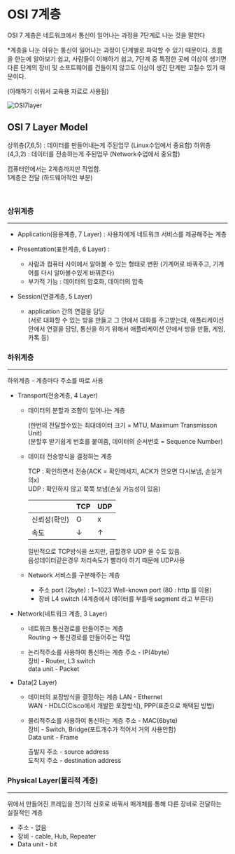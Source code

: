 # OSI 7계층

OSI 7 계층은 네트워크에서 통신이 일어나는 과정을 7단계로 나눈 것을 말한다

*계층을 나눈 이유는 통신이 일어나는 과정이 단계별로 파악할 수 있기 때문이다.
흐름을 한눈에 알아보기 쉽고, 사람들이 이해하기 쉽고, 7단계 중 특정한 곳에 이상이 생기면 다른 단계의 장비 및 소프트웨어를 건들이지 않고도 이상이 생긴 단계만 고칠수 있기 때문이다.

(이해하기 쉬워서 교육용 자료로 사용됨)

![OSI7layer](https://user-images.githubusercontent.com/76420201/105174881-8751aa00-5b66-11eb-9d86-b55b0eb09e62.png)


## OSI 7 Layer Model

상위층(7,6,5) : 데이터를 만들어내는게 주된업무 (Linux수업에서 중요함)
하위층(4,3,2) : 데이터를 전송하는게 주된업무 (Network수업에서 중요함)
   
컴퓨터안에서는 2계층까지만 작업함.<br/>
1계층은 전달 (하드웨어적인 부분)

<br>

### 상위계층

---

- Application(응용계층, 7 Layer) : 사용자에게 네트워크 서비스를 제공해주는 계층

- Presentation(표현계층, 6 Layer) :	

  - 사람과 컴퓨터 사이에서 알아볼 수 있는 형태로 변환 (기계어로 바꿔주고, 기계어를 다시 알아볼수있게 바꿔준다)
  - 부가적 기능 : 데이터의 암호화, 데이터의 압축
  
- Session(연결계층, 5 Layer)

  - application 간의 연결을 담당<br/>
	(서로 대화할 수 있는 방을 만들고 그 안에서 대화를 주고받는데, 애플리케이션 안에서 연결을 담당, 통신을 하기 위해서 애플리케이션 안에서 방을 만듦, 게임, 카톡 등)


### 하위계층 

---

하위계층 - 계층마다 주소를 따로 사용

- Transport(전송계층, 4 Layer)
	
  - 데이터의 분할과 조합이 일어나는 계층<br> 

    (한번의 전달할수있는 최대데이터 크기 = MTU, Maximum Transmisson Unit)<br/>
	(분할후 받기쉽게 번호를 붙여줌, 데이터의 순서번호 = Sequence Number)

  - 데이터 전송방식을 결정하는 계층

    TCP : 확인하면서 전송(ACK = 확인메세지, ACK가 안오면 다시보냄, 손실거의x)<br/>
	UDP : 확인하지 않고 쭉쭉 보냄(손실 가능성이 있음)

	| |TCP	|	UDP|
    |-|-------|------|
	|신뢰성(확인)  |    O	|	 x| 
    |  속도 | ↓ | ↑ |

	일반적으로 TCP방식을 쓰지만, 급할경우 UDP 쓸 수도 있음. <br/>
    음성데이터같은경우 처리속도가 빨라야 하기 때문에 UDP사용

  - Network 서비스를 구분해주는 계층

    - 주소 port (2byte) : 1~1023 Well-known port (80 : http 를 이용)
	- 장비 L4 switch (4계층에서 데이터를 부를때 segment 라고 부른다)

- Network(네트워크 계층, 3 Layer)
	
  - 네트워크 통신경로를 만들어주는 계층<br/> 
    Routing -> 통신경로를 만들어주는 작업

  - 논리적주소를 사용하여 통신하는 계층
	주소 - IP(4byte)<br/>
	장비 - Router, L3 switch<br/> 
	data unit - Packet
	
- Data(2 Layer)

  - 데이터의 포장방식을 결정하는 계층
	LAN - Ethernet<br/>
	WAN - HDLC(Cisco에서 개발한 포장방식), PPP(표준으로 채택된 방법)

  - 물리적주소를 사용하여 통신하는 계층
	주소 - MAC(6byte)<br/>
	장비 - Switch, Bridge(포트개수가 적어서 거의 사용안함)<br/>
	Data unit - Frame

	출발지 주소 - source address<br/>
	도착지 주소 - destination address



### Physical Layer(물리적 계층) 

---

위에서 만들어진 프레임을 전기적 신호로 바꿔서 매개체를 통해 다른 장비로 전달하는 실질적인 계층

- 주소 - 없음
- 장비 - cable, Hub, Repeater
- Data unit - bit
